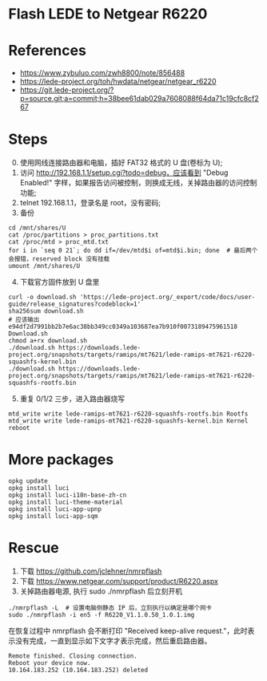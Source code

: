 # Flash LEDE to Netgear R6220

# References

* https://www.zybuluo.com/zwh8800/note/856488
* https://lede-project.org/toh/hwdata/netgear/netgear_r6220
* https://git.lede-project.org/?p=source.git;a=commit;h=38bee61dab029a7608088f64da71c19cfc8cf267

# Steps

0. 使用网线连接路由器和电脑，插好 FAT32 格式的 U 盘(卷标为 U);
1. 访问 http://192.168.1.1/setup.cgi?todo=debug，应该看到 "Debug Enabled!" 字样，如果报告访问被控制，则换成无线，关掉路由器的访问控制功能;
2. telnet 192.168.1.1，登录名是 root，没有密码;
3. 备份
```
cd /mnt/shares/U
cat /proc/partitions > proc_partitions.txt
cat /proc/mtd > proc_mtd.txt
for i in `seq 0 21`; do dd if=/dev/mtd$i of=mtd$i.bin; done  # 最后两个会报错，reserved block 没有挂载
umount /mnt/shares/U
```
4. 下载官方固件放到 U 盘里
```
curl -o download.sh 'https://lede-project.org/_export/code/docs/user-guide/release_signatures?codeblock=1'
sha256sum download.sh
# 应该输出 e94df2d7991bb2b7e6ac38bb349cc0349a103687ea7b910f0073189475961518  Download.sh
chmod a+rx download.sh
./download.sh https://downloads.lede-project.org/snapshots/targets/ramips/mt7621/lede-ramips-mt7621-r6220-squashfs-kernel.bin
./download.sh https://downloads.lede-project.org/snapshots/targets/ramips/mt7621/lede-ramips-mt7621-r6220-squashfs-rootfs.bin
```
5. 重复 0/1/2 三步，进入路由器烧写
```
mtd_write write lede-ramips-mt7621-r6220-squashfs-rootfs.bin Rootfs
mtd_write write lede-ramips-mt7621-r6220-squashfs-kernel.bin Kernel
reboot
```

# More packages

```
opkg update
opkg install luci
opkg install luci-i18n-base-zh-cn
opkg install luci-theme-material
opkg install luci-app-upnp
opkg install luci-app-sqm
```

# Rescue

1. 下载 https://github.com/jclehner/nmrpflash
2. 下载 https://www.netgear.com/support/product/R6220.aspx
3. 关掉路由器电源, 执行 sudo ./nmrpflash 后立刻开机
```
./nmrpflash -L  # 设置电脑侧静态 IP 后，立刻执行以确定是哪个网卡
sudo ./nmrpflash -i en5 -f R6220_V1.1.0.50_1.0.1.img
```
在恢复过程中 nmrpflash 会不断打印 "Received keep-alive request."，此时表
示没有完成，一直到显示如下文字才表示完成，然后重启路由器。
```
Remote finished. Closing connection.
Reboot your device now.
10.164.183.252 (10.164.183.252) deleted
```

